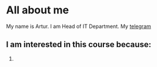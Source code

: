 # All about me
My name is Artur. I am Head of IT Department.
My [telegram](https://t.me/Xarakiri)

## I am interested in this course because:
1. 
